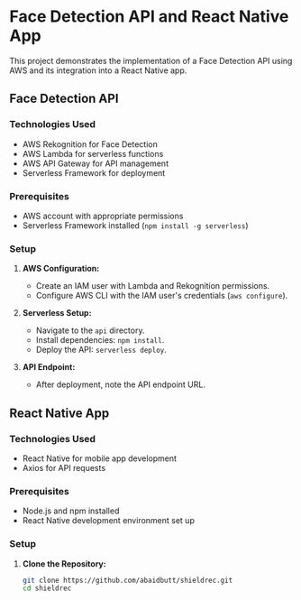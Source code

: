 # Face Detection API and React Native App

This project demonstrates the implementation of a Face Detection API using AWS and its integration into a React Native app.

## Face Detection API

### Technologies Used
- AWS Rekognition for Face Detection
- AWS Lambda for serverless functions
- AWS API Gateway for API management
- Serverless Framework for deployment

### Prerequisites
- AWS account with appropriate permissions
- Serverless Framework installed (`npm install -g serverless`)

### Setup

1. **AWS Configuration:**
   - Create an IAM user with Lambda and Rekognition permissions.
   - Configure AWS CLI with the IAM user's credentials (`aws configure`).

2. **Serverless Setup:**
   - Navigate to the `api` directory.
   - Install dependencies: `npm install`.
   - Deploy the API: `serverless deploy`.

3. **API Endpoint:**
   - After deployment, note the API endpoint URL.

## React Native App

### Technologies Used
- React Native for mobile app development
- Axios for API requests

### Prerequisites
- Node.js and npm installed
- React Native development environment set up

### Setup

1. **Clone the Repository:**
   ```bash
   git clone https://github.com/abaidbutt/shieldrec.git
   cd shieldrec

